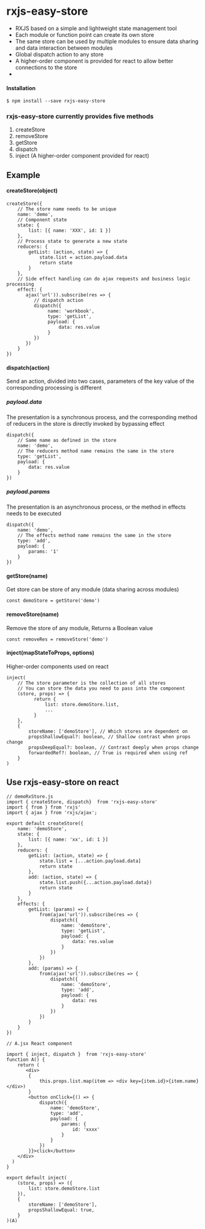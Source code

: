 # rxjs-easy-store
	
- RXJS based on a simple and lightweight state management tool
- Each module or function point can create its own store
- The same store can be used by multiple modules to ensure data sharing and data interaction between modules
- Global dispatch action to any store
- A higher-order component is provided for react to allow better connections to the store
- 
#### Installation ####

```
$ npm install --save rxjs-easy-store
```


### rxjs-easy-store currently provides five methods ###

1. createStore
1. removeStore
1. getStore
1. dispatch
1. inject (A higher-order component provided for react)

## Example
#### createStore(object) ####

	createStore({
        // The store name needs to be unique
	    name: 'demo',
	    // Component state
	    state: {
	        list: [{ name: 'XXX', id: 1 }]
	    },
	    // Process state to generate a new state
	    reducers: {
	        getList: (action, state) => {
	            state.list = action.payload.data
	            return state
	        }
	    },
	    // Side effect handling can do ajax requests and business logic processing
	    effect: {
           ajax('url')).subscribe(res => {
              // dispatch action
              dispatch({
                   name: 'workbook',
                   type: 'getList',
                   payload: {
                       data: res.value
                   }
              })
           })
        }
    })



#### dispatch(action) ####
Send an action, divided into two cases, parameters of the key value of the corresponding processing is different
	
##### payload.data 
The presentation is a synchronous process, and the corresponding method of reducers in the store is directly invoked by bypassing effect


	dispatch({
        // Same name as defined in the store
        name: 'demo', 
        // The reducers method name remains the same in the store
        type: 'getList',
        payload: {
            data: res.value
        }
    })
##### payload.params 
The presentation is an asynchronous process, or the method in effects needs to be executed
	
	dispatch({
        name: 'demo',
        // The effects method name remains the same in the store
        type: 'add',
        payload: {
            params: '1'
        }
    })

#### getStore(name) ####
Get store can be store of any module (data sharing across modules)

	const demoStore = getStore('demo')

#### removeStore(name) ####
Remove the store of any module, Returns a Boolean value

	const removeRes = removeStore('demo')

#### inject(mapStateToProps, options) ####
Higher-order components used on react

	inject(
		// The store parameter is the collection of all stores
		// You can store the data you need to pass into the component
		(store, props) => {
              return {
                  list: store.demoStore.list,
                  ...
              }
        },
		{
            storeName: ['demoStore'], // Which stores are dependent on
            propsShallowEqual?: boolean, // Shallow contrast when props change
            propsDeepEqual?: boolean, // Contrast deeply when props change
            forwardedRef?: boolean, // True is required when using ref
		}
	)

## Use rxjs-easy-store on react ##


	// demoRxStore.js
	import { createStore, dispatch}  from 'rxjs-easy-store'
	import { from } from 'rxjs'
	import { ajax } from 'rxjs/ajax';

	export default createStore({
	    name: 'demoStore',
	    state: {
	        list: [{ name: 'xx', id: 1 }]
	    },
	    reducers: {
	        getList: (action, state) => {
	            state.list = [...action.payload.data]
	            return state
	        },
	        add: (action, state) => {
	            state.list.push({...action.payload.data})
	            return state
	        }
	    }, 
	    effects: {
	        getList: (params) => {
	            from(ajax('url')).subscribe(res => {
	                dispatch({
	                    name: 'demoStore',
	                    type: 'getList',
	                    payload: {
	                        data: res.value
	                    }
	                })
	            })
	        },
	        add: (params) => {
				from(ajax('url')).subscribe(res => {
					dispatch({
						name: 'demoStore',
						type: 'add',
						payload: {
							data: res
						}
					})
				})
			}
	    }
	})
	
	// A.jsx React component
	
	import { inject, dispatch }  from 'rxjs-easy-store'
	function A() {
        return (
           <div>
            {
                this.props.list.map(item => <div key={item.id}>{item.name}</div>)
            }
            <button onClick={() => {
                dispatch({
                    name: 'demoStore',
                    type: 'add',
                    payload: {
                        params: {
                            id: 'xxxx'
                        }
                    }
                })
            }}>click</button>
        </div>
      )
    }
	
	export default inject(
		(store, props) => ({
			list: store.demoStore.list
		}),
		{
			storeName: ['demoStore'],
			propsShallowEqual: true,
		}
	)(A)
	

